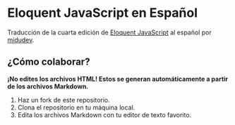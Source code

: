 # Eloquent JavaScript en Español

Traducción de la cuarta edición de [Eloquent JavaScript](https://eloquentjavascript.net/) al español por [midudev](https://twitch.tv/midudev).

## ¿Cómo colaborar?

**¡No edites los archivos HTML! Estos se generan automáticamente a partir de los archivos Markdown.**

1. Haz un fork de este repositorio.
2. Clona el repositorio en tu máquina local.
3. Edita los archivos Markdown con tu editor de texto favorito.